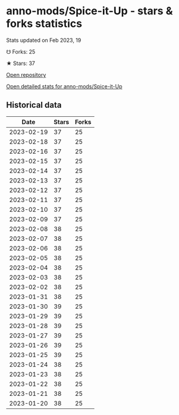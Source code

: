 # anno-mods/Spice-it-Up - stars & forks statistics

Stats updated on Feb 2023, 19

☋ Forks: 25

★ Stars: 37

[Open repository](https://github.com/anno-mods/Spice-it-Up)

[Open detailed stats for anno-mods/Spice-it-Up](https://reviewgithub.com/rep/anno-mods/Spice-it-Up)

## Historical data
| Date | Stars | Forks |
|------|-------|-------|
| 2023-02-19 | 37 | 25 | 
| 2023-02-18 | 37 | 25 | 
| 2023-02-16 | 37 | 25 | 
| 2023-02-15 | 37 | 25 | 
| 2023-02-14 | 37 | 25 | 
| 2023-02-13 | 37 | 25 | 
| 2023-02-12 | 37 | 25 | 
| 2023-02-11 | 37 | 25 | 
| 2023-02-10 | 37 | 25 | 
| 2023-02-09 | 37 | 25 | 
| 2023-02-08 | 38 | 25 | 
| 2023-02-07 | 38 | 25 | 
| 2023-02-06 | 38 | 25 | 
| 2023-02-05 | 38 | 25 | 
| 2023-02-04 | 38 | 25 | 
| 2023-02-03 | 38 | 25 | 
| 2023-02-02 | 38 | 25 | 
| 2023-01-31 | 38 | 25 | 
| 2023-01-30 | 39 | 25 | 
| 2023-01-29 | 39 | 25 | 
| 2023-01-28 | 39 | 25 | 
| 2023-01-27 | 39 | 25 | 
| 2023-01-26 | 39 | 25 | 
| 2023-01-25 | 39 | 25 | 
| 2023-01-24 | 38 | 25 | 
| 2023-01-23 | 38 | 25 | 
| 2023-01-22 | 38 | 25 | 
| 2023-01-21 | 38 | 25 | 
| 2023-01-20 | 38 | 25 | 

